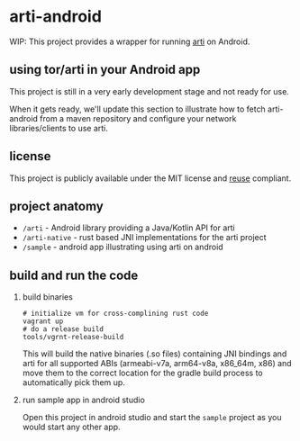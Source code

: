 <!--
SPDX-FileCopyrightText: 2022 Michael Pöhn <michael@poehn.at>
SPDX-License-Identifier: MIT
-->

# arti-android

WIP: This project provides a wrapper for running
[arti](https://gitlab.torproject.org/tpo/core/arti.git/) on Android.


## using tor/arti in your Android app

This project is still in a very early development stage and not ready for use.

When it gets ready, we'll update this section to illustrate how to fetch
arti-android from a maven repository and configure your network
libraries/clients to use arti.


## license

This project is publicly available under the MIT license and
[reuse](https://api.reuse.software/info/codeberg.org/uniqx/arti-android)
compliant.


## project anatomy

- `/arti` - Android library providing a Java/Kotlin API for arti
- `/arti-native` - rust based JNI implementations for the arti project
- `/sample` - android app illustrating using arti on android


## build and run the code

1. build binaries

   ```
   # initialize vm for cross-complining rust code
   vagrant up
   # do a release build
   tools/vgrnt-release-build
   ```

   This will build the native binaries (.so files) containing JNI bindings and
   arti for all supported ABIs (armeabi-v7a, arm64-v8a, x86\_64m, x86) and move
   them to the correct location for the gradle build process to automatically
   pick them up.

2. run sample app in android studio

   Open this project in android studio and start the `sample` project as you
   would start any other app.
